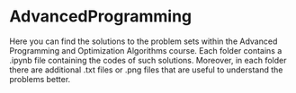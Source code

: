 # AdvancedProgramming
Here you can find the solutions to the problem sets within the Advanced Programming and Optimization Algorithms course.
Each folder contains a .ipynb file containing the codes of such solutions. Moreover, in each folder there are additional .txt files or .png files that are useful to understand the problems better.
